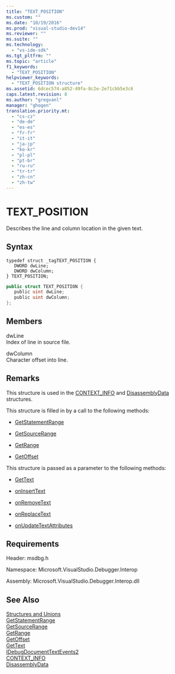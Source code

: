 ```yaml
---
title: "TEXT_POSITION"
ms.custom: ""
ms.date: "10/19/2016"
ms.prod: "visual-studio-dev14"
ms.reviewer: ""
ms.suite: ""
ms.technology: 
  - "vs-ide-sdk"
ms.tgt_pltfrm: ""
ms.topic: "article"
f1_keywords: 
  - "TEXT_POSITION"
helpviewer_keywords: 
  - "TEXT_POSITION structure"
ms.assetid: 6dcec574-a852-49fa-8c2e-2e71cbb5e3c6
caps.latest.revision: 8
ms.author: "gregvanl"
manager: "ghogen"
translation.priority.mt: 
  - "cs-cz"
  - "de-de"
  - "es-es"
  - "fr-fr"
  - "it-it"
  - "ja-jp"
  - "ko-kr"
  - "pl-pl"
  - "pt-br"
  - "ru-ru"
  - "tr-tr"
  - "zh-cn"
  - "zh-tw"
---
```

# TEXT_POSITION
Describes the line and column location in the given text.  
  
## Syntax  
  
```cpp#  
typedef struct _tagTEXT_POSITION {   
   DWORD dwLine;  
   DWORD dwColumn;  
} TEXT_POSITION;  
```  
  
```c#  
public struct TEXT_POSITION {   
   public uint dwLine;  
   public uint dwColumn;  
};  
```  
  
## Members  
 dwLine  
 Index of line in source file.  
  
 dwColumn  
 Character offset into line.  
  
## Remarks  
 This structure is used in the [CONTEXT_INFO](../extensibility-debugger-reference/context_info.md) and [DisassemblyData](../extensibility-debugger-reference/disassemblydata.md) structures.  
  
 This structure is filled in by a call to the following methods:  
  
-   [GetStatementRange](../extensibility-debugger-reference/idebugdocumentcontext2--getstatementrange.md)  
  
-   [GetSourceRange](../extensibility-debugger-reference/idebugdocumentcontext2--getsourcerange.md)  
  
-   [GetRange](../extensibility-debugger-reference/idebugdocumentposition2--getrange.md)  
  
-   [GetOffset](../extensibility-debugger-reference/idebugfunctionposition2--getoffset.md)  
  
 This structure is passed as a parameter to the following methods:  
  
-   [GetText](../extensibility-debugger-reference/idebugdocumenttext2--gettext.md)  
  
-   [onInsertText](../extensibility-debugger-reference/idebugdocumenttextevents2--oninserttext.md)  
  
-   [onRemoveText](../extensibility-debugger-reference/idebugdocumenttextevents2--onremovetext.md)  
  
-   [onReplaceText](../extensibility-debugger-reference/idebugdocumenttextevents2--onreplacetext.md)  
  
-   [onUpdateTextAttributes](../extensibility-debugger-reference/idebugdocumenttextevents2--onupdatetextattributes.md)  
  
## Requirements  
 Header: msdbg.h  
  
 Namespace: Microsoft.VisualStudio.Debugger.Interop  
  
 Assembly: Microsoft.VisualStudio.Debugger.Interop.dll  
  
## See Also  
 [Structures and Unions](../extensibility-debugger-reference/structures-and-unions.md)   
 [GetStatementRange](../extensibility-debugger-reference/idebugdocumentcontext2--getstatementrange.md)   
 [GetSourceRange](../extensibility-debugger-reference/idebugdocumentcontext2--getsourcerange.md)   
 [GetRange](../extensibility-debugger-reference/idebugdocumentposition2--getrange.md)   
 [GetOffset](../extensibility-debugger-reference/idebugfunctionposition2--getoffset.md)   
 [GetText](../extensibility-debugger-reference/idebugdocumenttext2--gettext.md)   
 [IDebugDocumentTextEvents2](../extensibility-debugger-reference/idebugdocumenttextevents2.md)   
 [CONTEXT_INFO](../extensibility-debugger-reference/context_info.md)   
 [DisassemblyData](../extensibility-debugger-reference/disassemblydata.md)